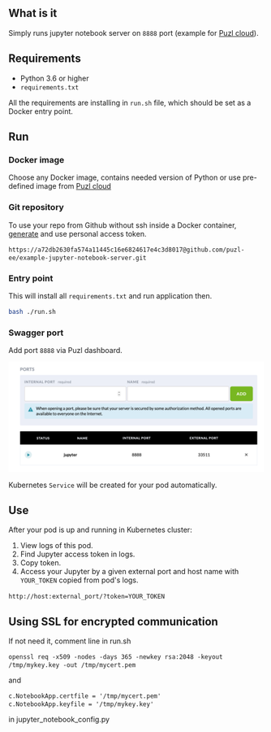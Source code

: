 ## What is it

Simply runs jupyter notebook server on `8888` port (example for [Puzl cloud](https://puzl.ee)).

## Requirements

- Python 3.6 or higher
- `requirements.txt`

All the requirements are installing in `run.sh` file, which should be set as a Docker entry point.

## Run

### Docker image

Choose any Docker image, contains needed version of Python or use pre-defined image from [Puzl cloud](https://puzl.ee)

### Git repository
To use your repo from Github without ssh inside a Docker container, [generate](https://help.github.com/en/github/authenticating-to-github/creating-a-personal-access-token-for-the-command-line) and use personal access token.
```
https://a72db2630fa574a11445c16e6824617e4c3d8017@github.com/puzl-ee/example-jupyter-notebook-server.git
```

### Entry point
This will install all `requirements.txt` and run application then.
```bash
bash ./run.sh
```

### Swagger port

Add port `8888` via Puzl dashboard.

![Open port in Puzl dashboard](port-screenshot.png?raw=true "Open port")

Kubernetes `Service` will be created for your pod automatically.

## Use

After your pod is up and running in Kubernetes cluster:
1. View logs of this pod.
2. Find Jupyter access token in logs.
3. Copy token.
4. Access your Jupyter by a given external port and host name with `YOUR_TOKEN` copied from pod's logs.

`http://host:external_port/?token=YOUR_TOKEN`

## Using SSL for encrypted communication

If not need it, comment line in run.sh

```
openssl req -x509 -nodes -days 365 -newkey rsa:2048 -keyout /tmp/mykey.key -out /tmp/mycert.pem
```

and

```
c.NotebookApp.certfile = '/tmp/mycert.pem'
c.NotebookApp.keyfile = '/tmp/mykey.key'
```

in jupyter_notebook_config.py
